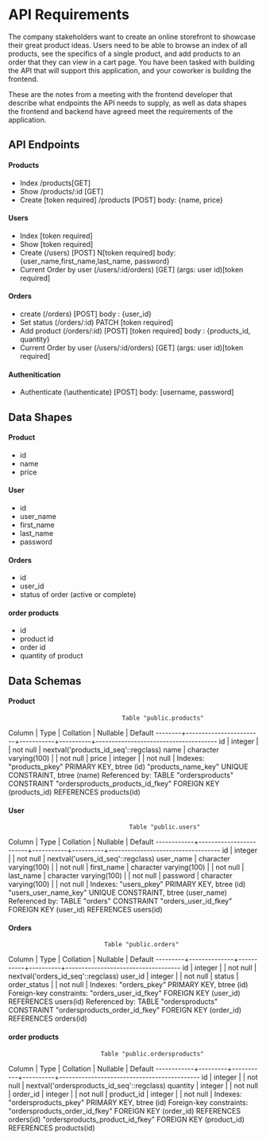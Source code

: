 # API Requirements
The company stakeholders want to create an online storefront to showcase their great product ideas. Users need to be able to browse an index of all products, see the specifics of a single product, and add products to an order that they can view in a cart page. You have been tasked with building the API that will support this application, and your coworker is building the frontend.

These are the notes from a meeting with the frontend developer that describe what endpoints the API needs to supply, as well as data shapes the frontend and backend have agreed meet the requirements of the application. 

## API Endpoints
#### Products
- Index /products[GET]
- Show /products/:id [GET]
- Create [token required] /products [POST] body: {name, price}

#### Users
- Index [token required]
- Show [token required]
- Create (/users) [POST] N[token required] body: {user_name,first_name,last_name, password}
- Current Order by user (/users/:id/orders) [GET] (args: user id)[token required]

#### Orders
- create (/orders) [POST] body : {user_id}
- Set status (/orders/:id) PATCH [token required]
- Add product (/orders/:id) [POST] [token required] body : {products_id, quantity}
- Current Order by user (/users/:id/orders) [GET] (args: user id)[token required]

#### Authenitication
- Authenticate (\authenticate) [POST] body: [username, password]

## Data Shapes
#### Product
-  id
- name
- price

#### User
- id
- user_name
- first_name
- last_name
- password

#### Orders
- id
- user_id
- status of order (active or complete)

#### order products
- id
- product id
- order id
- quantity of product

## Data Schemas

#### Product

                                    Table "public.products"
 Column |          Type          | Collation | Nullable |               Default
--------+------------------------+-----------+----------+--------------------------------------
 id     | integer                |           | not null | nextval('products_id_seq'::regclass)
 name   | character varying(100) |           | not null |
 price  | integer                |           | not null |
Indexes:
    "products_pkey" PRIMARY KEY, btree (id)
    "products_name_key" UNIQUE CONSTRAINT, btree (name)
Referenced by:
    TABLE "ordersproducts" CONSTRAINT "ordersproducts_products_id_fkey" FOREIGN KEY (products_id) REFERENCES products(id)


#### User

                                      Table "public.users"
   Column   |          Type          | Collation | Nullable |              Default
------------+------------------------+-----------+----------+-----------------------------------
 id         | integer                |           | not null | nextval('users_id_seq'::regclass)
 user_name  | character varying(100) |           | not null |
 first_name | character varying(100) |           | not null |
 last_name  | character varying(100) |           | not null |
 password   | character varying(100) |           | not null |
Indexes:
    "users_pkey" PRIMARY KEY, btree (id)
    "users_user_name_key" UNIQUE CONSTRAINT, btree (user_name)
Referenced by:
    TABLE "orders" CONSTRAINT "orders_user_id_fkey" FOREIGN KEY (user_id) REFERENCES users(id)


#### Orders

                               Table "public.orders"
 Column  |     Type     | Collation | Nullable |              Default
---------+--------------+-----------+----------+------------------------------------
 id      | integer      |           | not null | nextval('orders_id_seq'::regclass)
 user_id | integer      |           | not null |
 status  | order_status |           | not null |
Indexes:
    "orders_pkey" PRIMARY KEY, btree (id)
Foreign-key constraints:
    "orders_user_id_fkey" FOREIGN KEY (user_id) REFERENCES users(id)
Referenced by:
    TABLE "ordersproducts" CONSTRAINT "ordersproducts_order_id_fkey" FOREIGN KEY (order_id) REFERENCES orders(id)

#### order products

                              Table "public.ordersproducts"
   Column   |  Type   | Collation | Nullable |                  Default
------------+---------+-----------+----------+--------------------------------------------
 id         | integer |           | not null | nextval('ordersproducts_id_seq'::regclass)
 quantity   | integer |           | not null |
 order_id   | integer |           | not null |
 product_id | integer |           | not null |
Indexes:
    "ordersproducts_pkey" PRIMARY KEY, btree (id)
Foreign-key constraints:
    "ordersproducts_order_id_fkey" FOREIGN KEY (order_id) REFERENCES orders(id)
    "ordersproducts_product_id_fkey" FOREIGN KEY (product_id) REFERENCES products(id)
